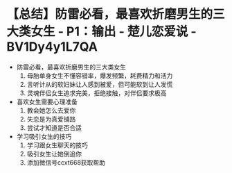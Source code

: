 # 【总结】防雷必看，最喜欢折磨男生的三大类女生 - P1：输出 - 楚儿恋爱说 - BV1Dy4y1L7QA

-   防雷必看，最喜欢折磨男生的三大类女生
    1.  母胎单身女生不懂容错率，爆发频繁，耗费精力和活力
    2.  言听计从的软妇妹让人感到被爱，但可能软到让人发慌
    3.  灵魂伴侣女生追求完美，拒绝接触，对伴侣要求极高
-   喜欢女生需要心理准备
    1.  教会她怎么去爱你
    2.  失恋是为真爱铺路
    3.  尝试才知道是否合适
-   学习吸引女生的技巧
    1.  学习跟女生聊天的技巧
    2.  吸引女生让她倒追你
    3.  添加微信号ccxt668获取帮助